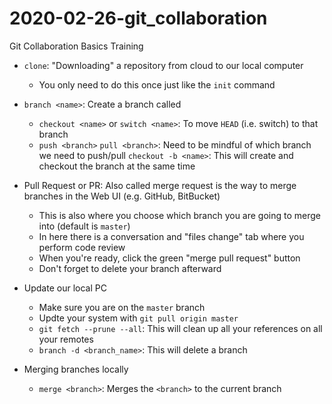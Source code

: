 # 2020-02-26-git_collaboration
Git Collaboration Basics Training

- `clone`: "Downloading" a repository from cloud to our local computer
  - You only need to do this once just like the `init` command
- `branch <name>`: Create a branch called <name>
  - `checkout <name>` or `switch <name>`: To move `HEAD` (i.e. switch) to that branch
  - `push <branch>` `pull <branch>`: Need to be mindful of which branch we need to push/pull
  `checkout -b <name>`: This will create and checkout the branch at the same time

- Pull Request or PR: Also called merge request is the way to merge branches in the Web UI (e.g. GitHub, BitBucket)
  - This is also where you choose which branch you are going to merge into (default is `master`)
  - In here there is a conversation and "files change" tab where you perform code review
  - When you're ready, click the green "merge pull request" button
  - Don't forget to delete your branch afterward

- Update our local PC
  - Make sure you are on the `master` branch
  - Updte your system with `git pull origin master`
  - `git fetch --prune --all`: This will clean up all your references on all your remotes
  - `branch -d <branch_name>`: This will delete a branch

- Merging branches locally
  - `merge <branch>`: Merges the `<branch>` to the current branch
